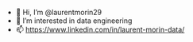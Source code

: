 - 👋 Hi, I’m @laurentmorin29
- 👀 I’m interested in data engineering
- 📫 https://www.linkedin.com/in/laurent-morin-data/ 

<!---
laurentmorin29/laurentmorin29 is a ✨ special ✨ repository because its `README.md` (this file) appears on your GitHub profile.
You can click the Preview link to take a look at your changes.
--->
